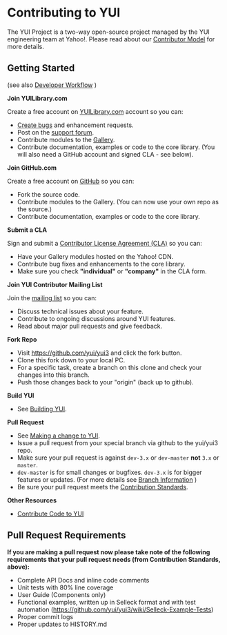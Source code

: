 Contributing to YUI
===================

The YUI Project is a two-way open-source project managed by the YUI engineering
team at Yahoo!. Please read about our
[Contributor Model](https://github.com/yui/yui3/wiki/Contributor-Model)
for more details.


Getting Started
---------------
(see also [Developer Workflow](https://github.com/yui/yui3/wiki/Developer-Workflow) )

**Join YUILibrary.com**

Create a free account on
[YUILibrary.com](http://yuilibrary.com/forum/ucp.php?mode=register) account so
you can:

  * [Create bugs](http://yuilibrary.com/projects/yui3/newticket/) and
  enhancement requests.
  * Post on the [support forum](http://yuilibrary.com/forum/).
  * Contribute modules to the [Gallery](http://yuilibrary.com/gallery/).
  * Contribute documentation, examples or code to the core library. (You will
    also need a GitHub account and signed CLA - see below).

**Join GitHub.com**

Create a free account on [GitHub](https://github.com/signup/free) so you can:

  * Fork the source code.
  * Contribute modules to the Gallery. (You can now use your own repo as the
  source.)
  * Contribute documentation, examples or code to the core library.

**Submit a CLA**

Sign and submit a [Contributor License Agreement (CLA)](http://yuilibrary.com/contribute/cla/) so you can:

  * Have your Gallery modules hosted on the Yahoo! CDN.
  * Contribute bug fixes and enhancements to the core library.
  * Make sure you check **"individual"** or **"company"** in the CLA form.

**Join YUI Contributor Mailing List**

Join the [mailing list](https://groups.google.com/forum/?fromgroups=#!forum/yui-contrib) so you can:
   * Discuss technical issues about your feature.
   * Contribute to ongoing discussions around YUI features.
   * Read about major pull requests and give feedback.

**Fork Repo**
   * Visit https://github.com/yui/yui3 and click the fork button.
   * Clone this fork down to your local PC.
   * For a specific task, create a branch on this clone and check your changes
   into this branch.
   * Push those changes back to your "origin" (back up to github).

**Build YUI**
   * See [Building YUI](https://github.com/yui/yui3/wiki/Developer-Workflow#building-yui).

**Pull Request**
   * See [Making a change to YUI](https://github.com/yui/yui3/wiki/Developer-Workflow#making-a-change-to-yui).
   * Issue a pull request from your special branch via github to the yui/yui3 repo.
   * Make sure your pull request is against `dev-3.x` or `dev-master` **not** `3.x` or `master`.
   * `dev-master` is for small changes or bugfixes. `dev-3.x` is for bigger
   features or updates. (For more details see
   [Branch Information](https://github.com/yui/yui3/wiki/Developer-Workflow#branch-information) )
   * Be sure your pull request meets the
   [Contribution Standards](https://github.com/yui/yui3/wiki/Contribution-Standards).

**Other Resources**
   * [Contribute Code to YUI](http://yuilibrary.com/yui/docs/tutorials/contribute/)

Pull Request Requirements
-------------------------
**If you are making a pull request now please take note of the following
requirements that your pull request needs (from Contribution Standards, above):**

   * Complete API Docs and inline code comments
   * Unit tests with 80% line coverage
   * User Guide (Components only)
   * Functional examples, written up in Selleck format and with test automation
   (https://github.com/yui/yui3/wiki/Selleck-Example-Tests)
   * Proper commit logs
   * Proper updates to HISTORY.md
